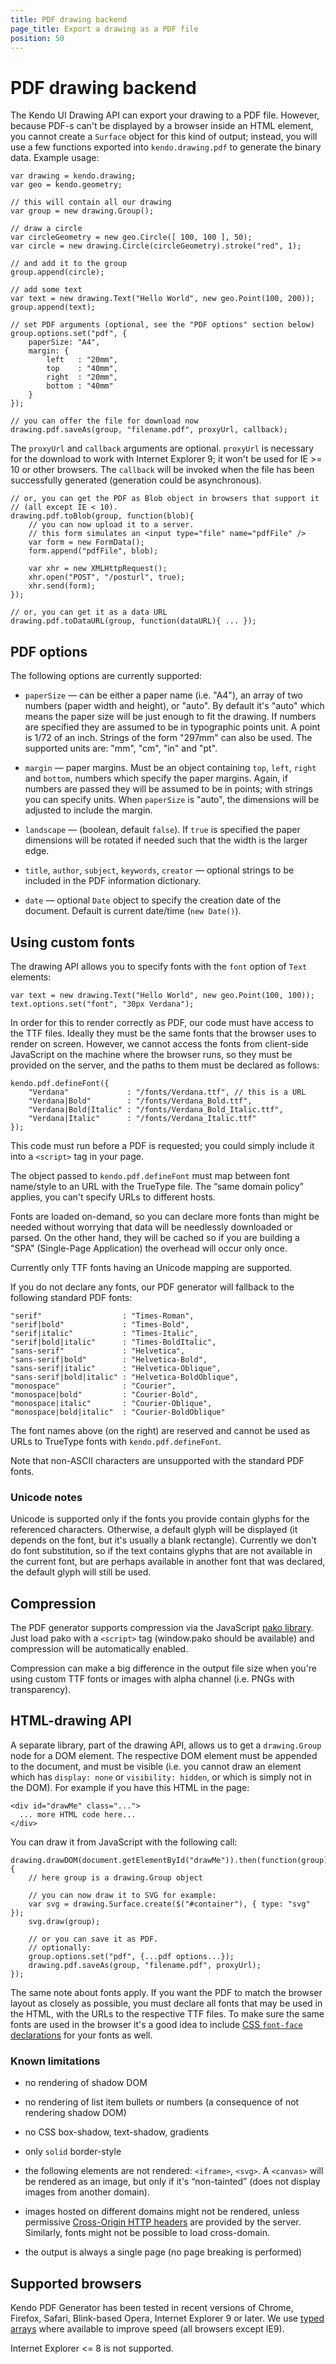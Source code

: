 ```yaml
---
title: PDF drawing backend
page_title: Export a drawing as a PDF file
position: 50
---
```


# PDF drawing backend

The Kendo UI Drawing API can export your drawing to a PDF file.  However, because PDF-s can't be displayed by a browser inside an HTML element, you cannot create a `Surface` object for this kind of output; instead, you will use a few functions exported into `kendo.drawing.pdf` to generate the binary data.  Example usage:

    var drawing = kendo.drawing;
    var geo = kendo.geometry;

    // this will contain all our drawing
    var group = new drawing.Group();

    // draw a circle
    var circleGeometry = new geo.Circle([ 100, 100 ], 50);
    var circle = new drawing.Circle(circleGeometry).stroke("red", 1);

    // and add it to the group
    group.append(circle);

    // add some text
    var text = new drawing.Text("Hello World", new geo.Point(100, 200));
    group.append(text);

    // set PDF arguments (optional, see the "PDF options" section below)
    group.options.set("pdf", {
        paperSize: "A4",
        margin: {
            left   : "20mm",
            top    : "40mm",
            right  : "20mm",
            bottom : "40mm"
        }
    });

    // you can offer the file for download now
    drawing.pdf.saveAs(group, "filename.pdf", proxyUrl, callback);

The `proxyUrl` and `callback` arguments are optional.  `proxyUrl` is necessary for the download to work with Internet Explorer 9; it won't be used for IE >= 10 or other browsers.  The `callback` will be invoked when the file has been successfully generated (generation could be asynchronous).

    // or, you can get the PDF as Blob object in browsers that support it
    // (all except IE < 10).
    drawing.pdf.toBlob(group, function(blob){
        // you can now upload it to a server.
        // this form simulates an <input type="file" name="pdfFile" />
        var form = new FormData();
        form.append("pdfFile", blob);

        var xhr = new XMLHttpRequest();
        xhr.open("POST", "/posturl", true);
        xhr.send(form);
    });

    // or, you can get it as a data URL
    drawing.pdf.toDataURL(group, function(dataURL){ ... });


## PDF options

The following options are currently supported:

- `paperSize` — can be either a paper name (i.e. "A4"), an array of two numbers (paper width and height), or "auto".  By default it's "auto" which means the paper size will be just enough to fit the drawing.  If numbers are specified they are assumed to be in typographic points unit.  A point is 1/72 of an inch.  Strings of the form "297mm" can also be used.  The supported units are: "mm", "cm", "in" and "pt".

- `margin` — paper margins.  Must be an object containing `top`, `left`, `right` and `bottom`, numbers which specify the paper margins.  Again, if numbers are passed they will be assumed to be in points; with strings you can specify units. When `paperSize` is "auto", the dimensions will be adjusted to include the margin.

- `landscape` — (boolean, default `false`).  If `true` is specified the paper dimensions will be rotated if needed such that the width is the larger edge.

- `title`, `author`, `subject`, `keywords`, `creator` — optional strings to be included in the PDF information dictionary.

- `date` — optional `Date` object to specify the creation date of the document.  Default is current date/time (`new Date()`).


## Using custom fonts

The drawing API allows you to specify fonts with the `font` option of `Text` elements:

    var text = new drawing.Text("Hello World", new geo.Point(100, 100));
    text.options.set("font", "30px Verdana");

In order for this to render correctly as PDF, our code must have access to the TTF files.  Ideally they must be the same fonts that the browser uses to render on screen.  However, we cannot access the fonts from client-side JavaScript on the machine where the browser runs, so they must be provided on the server, and the paths to them must be declared as follows:

    kendo.pdf.defineFont({
        "Verdana"             : "/fonts/Verdana.ttf", // this is a URL
        "Verdana|Bold"        : "/fonts/Verdana_Bold.ttf",
        "Verdana|Bold|Italic" : "/fonts/Verdana_Bold_Italic.ttf",
        "Verdana|Italic"      : "/fonts/Verdana_Italic.ttf"
    });

This code must run before a PDF is requested; you could simply include it into a `<script>` tag in your page.

The object passed to `kendo.pdf.defineFont` must map between font name/style to an URL with the TrueType file.  The “same domain policy” applies, you can't specify URLs to different hosts.

Fonts are loaded on-demand, so you can declare more fonts than might be needed without worrying that data will be needlessly downloaded or parsed.  On the other hand, they will be cached so if you are building a "SPA" (Single-Page Application) the overhead will occur only once.

Currently only TTF fonts having an Unicode mapping are supported.

If you do not declare any fonts, our PDF generator will fallback to the following standard PDF fonts:

    "serif"                  : "Times-Roman",
    "serif|bold"             : "Times-Bold",
    "serif|italic"           : "Times-Italic",
    "serif|bold|italic"      : "Times-BoldItalic",
    "sans-serif"             : "Helvetica",
    "sans-serif|bold"        : "Helvetica-Bold",
    "sans-serif|italic"      : "Helvetica-Oblique",
    "sans-serif|bold|italic" : "Helvetica-BoldOblique",
    "monospace"              : "Courier",
    "monospace|bold"         : "Courier-Bold",
    "monospace|italic"       : "Courier-Oblique",
    "monospace|bold|italic"  : "Courier-BoldOblique"

The font names above (on the right) are reserved and cannot be used as URLs to TrueType fonts with `kendo.pdf.defineFont`.

Note that non-ASCII characters are unsupported with the standard PDF fonts.

### Unicode notes

Unicode is supported only if the fonts you provide contain glyphs for the referenced characters.  Otherwise, a default glyph will be displayed (it depends on the font, but it's usually a blank rectangle).  Currently we don't do font substitution, so if the text contains glyphs that are not available in the current font, but are perhaps available in another font that was declared, the default glyph will still be used.


## Compression

The PDF generator supports compression via the JavaScript [pako library](https://github.com/nodeca/pako).  Just load pako with a `<script>` tag (window.pako should be available) and compression will be automatically enabled.

Compression can make a big difference in the output file size when you're using custom TTF fonts or images with alpha channel (i.e. PNGs with transparency).


## HTML-drawing API

A separate library, part of the drawing API, allows us to get a `drawing.Group` node for a DOM element. The respective DOM element must be appended to the document, and must be visible (i.e. you cannot draw an element which has `display: none` or `visibility: hidden`, or which is simply not in the DOM).  For example if you have this HTML in the page:

    <div id="drawMe" class="...">
      ... more HTML code here...
    </div>

You can draw it from JavaScript with the following call:

    drawing.drawDOM(document.getElementById("drawMe")).then(function(group){
        // here group is a drawing.Group object

        // you can now draw it to SVG for example:
        var svg = drawing.Surface.create($("#container"), { type: "svg" });
        svg.draw(group);

        // or you can save it as PDF.
        // optionally:
        group.options.set("pdf", {...pdf options...});
        drawing.pdf.saveAs(group, "filename.pdf", proxyUrl);
    });

The same note about fonts apply.  If you want the PDF to match the browser layout as closely as possible, you must declare all fonts that may be used in the HTML, with the URLs to the respective TTF files.  To make sure the same fonts are used in the browser it's a good idea to include [CSS `font-face` declarations](https://developer.mozilla.org/en-US/docs/Web/CSS/@font-face) for your fonts as well.


### Known limitations

- no rendering of shadow DOM

- no rendering of list item bullets or numbers (a consequence of not rendering shadow DOM)

- no CSS box-shadow, text-shadow, gradients

- only `solid` border-style

- the following elements are not rendered: `<iframe>`, `<svg>`.  A `<canvas>` will be rendered as an image, but only if it's “non-tainted” (does not display images from another domain).

- images hosted on different domains might not be rendered, unless permissive [Cross-Origin HTTP headers](https://developer.mozilla.org/en-US/docs/Web/HTML/CORS_enabled_image) are provided by the server.  Similarly, fonts might not be possible to load cross-domain.

- the output is always a single page (no page breaking is performed)


## Supported browsers

Kendo PDF Generator has been tested in recent versions of Chrome, Firefox, Safari, Blink-based Opera, Internet Explorer 9 or later.  We use [typed arrays](https://developer.mozilla.org/en-US/docs/Web/JavaScript/Typed_arrays) where available to improve speed (all browsers except IE9).

Internet Explorer <= 8 is not supported.
